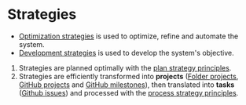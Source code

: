 # Strategies
 * [Optimization strategies](https://github.com/esteem8app/esteem8app.github.io/tree/master/docs/work-the-system/strategies/optimization-strategies) is used to optimize, refine and automate the system.
 * [Development strategies](https://github.com/esteem8app/esteem8app.github.io/tree/master/docs/work-the-system/strategies/development-strategies) is used to develop the system's objective.


1. Strategies are planned optimally with the [plan strategy principles](https://github.com/esteem8app/esteem8app.github.io/blob/master/docs/work-the-system/tools/plan-strategy-principles.md).
2. Strategies are efficiently transformed into **projects** ([Folder projects](https://github.com/esteem8app/esteem8app.github.io/tree/master/docs/work-the-system/strategies/projects), [GitHub projects](https://github.com/esteem8app/esteem8app.github.io/projects) and [GitHub milestones](https://github.com/esteem8app/esteem8app.github.io/milestones)), then translated into **tasks** ([Github issues](https://github.com/esteem8app/esteem8app.github.io/issues)) and processed with the [process strategy principles](https://github.com/esteem8app/esteem8app.github.io/blob/master/docs/work-the-system/tools/process-strategy-principles.md).
